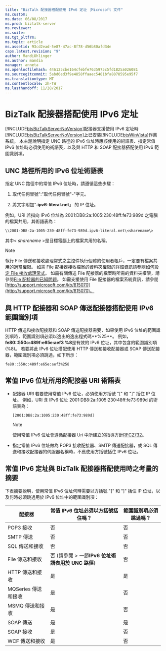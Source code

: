 ```yaml
---
title: "BizTalk 配接器搭配使用 IPv6 定址 |Microsoft 文件"
ms.custom: 
ms.date: 06/08/2017
ms.prod: biztalk-server
ms.reviewer: 
ms.suite: 
ms.tgt_pltfrm: 
ms.topic: article
ms.assetid: 93cd2ead-5e87-47ac-8f78-d56b80afd34e
caps.latest.revision: "9"
author: MandiOhlinger
ms.author: mandia
manager: anneta
ms.openlocfilehash: 446125cbe164cfebfe7635975c5fd1825a026081
ms.sourcegitcommit: 5abd0ed3f9e4858ffaaec5481bfa8878595e95f7
ms.translationtype: MT
ms.contentlocale: zh-TW
ms.lasthandoff: 11/28/2017
---
```

# <a name="using-ipv6-addressing-with-biztalk-adapters"></a>BizTalk 配接器搭配使用 IPv6 定址
[!INCLUDE[btsBizTalkServerNoVersion](../includes/btsbiztalkservernoversion-md.md)]配接器支援使用 IPv6 定址時[!INCLUDE[btsBizTalkServerNoVersion](../includes/btsbiztalkservernoversion-md.md)]上已安裝[!INCLUDE[btsWinVista](../includes/btswinvista-md.md)]作業系統。 本主題說明指定 UNC 路徑的 IPv6 位址時應該使用的術語表、指定常值 IPv6 位址時必須使用的術語表，以及與 HTTP 和 SOAP 配接器搭配使用 IPv6 範圍識別項。  
  
## <a name="ipv6-address-nomenclature-used-for-a-unc-path"></a>UNC 路徑所用的 IPv6 位址術語表  
 指定 UNC 路徑中的常值 IPv6 位址時，請遵循這些步驟：  
  
1.  取代任何冒號":"取代任何冒號"-"字元。  
  
2.  將文字附加"**.ipv6-literal.net**」 的 IP 位址。  
  
 例如，URI 若指向 IPv6 位址為 2001:DB8:2a:1005:230:48ff:fe73:989d 之電腦的檔案共用，其術語表為：  
  
```  
\\2001-DB8-2a-1005-230-48ff-fe73-989d.ipv6-literal.net\<sharename\>  
```  
  
 其中\< *sharename* \>是目標電腦上的檔案共用的名稱。  
  
> [!NOTE]
>  執行 File 傳送和接收處理常式之主控件執行個體的使用者帳戶，一定要有檔案共用的適當權限。 如需 File 配接器接收檔案的資料夾權限的詳細資訊請參閱[如何設定 File 接收處理常式](http://msdn.microsoft.com/library/68333bb6-d79b-4a82-9742-230f62d535c4)。 如需有關傳送 File 配接器的檔案時所需的資料夾權限，請參閱[File 配接器的已知問題](../core/known-issues-with-the-file-adapter.md)。 如需支援使用 File 配接器的檔案系統資訊，請參閱[http://support.microsoft.com/kb/815070](http://support.microsoft.com/kb/815070)。  
  
## <a name="using-ipv6-scope-identifiers-with-the-http-adapter-and-the-soap-send-adapter"></a>與 HTTP 配接器和 SOAP 傳送配接器搭配使用 IPv6 範圍識別項  
 HTTP 傳送和接收配接器和 SOAP 傳送配接器需要，如果使用 IPv6 位址的範圍識別項時，範圍識別項必須以逸出的逸出程式碼**%25**。 例如， **fe80::550c:489f:e65e:aef3 %8**是有效的 IPv6 位址，其中包含的範圍識別項 (%8)。 若要將此 IPv6 位址搭配使用 HTTP 傳送和接收配接器或 SOAP 傳送配接器，範圍識別項必須跳過，如下所示：  
  
```  
fe80::550c:489f:e65e:aef3%258  
```  
  
## <a name="adapter-uri-nomenclature-used-for-a-literal-ipv6-address"></a>常值 IPv6 位址所用的配接器 URI 術語表  
  
-   配接器 URI 若要使用常值 IPv6 位址，必須使用方括號 "[" 和 "]" 括住 IP 位址。 例如，URI 含 IPv6 位址 2001:DB8:2a:1005:230:48ff:fe73:989d 的術語表為：  
  
    ```  
    [2001:DB8:2a:1005:230:48ff:fe73:989d]  
    ```  
  
    > [!NOTE]
    >  使用常值 IPv6 位址會遵循配接器 Uri 中所建立的指導方針[RFC2732](http://go.microsoft.com/fwlink/?LinkId=90375)。  
  
-   指定常值 IPv6 位址做為 POP3 接收配接器、SMTP 傳送配接器，或 SQL 傳送和接收配接器的伺服器名稱時，不應使用方括號括住 IPv6 位址。  
  
## <a name="summary-of-considerations-when-using-literal-ipv6-addressing-with-biztalk-adapters"></a>常值 IPv6 定址與 BizTalk 配接器搭配使用時之考量的摘要  
 下表摘要說明，使用常值 IPv6 位址何時需要以方括號 "[" 和 "]" 括住 IP 位址，以及何時必須跳過用於 IPv6 位址中的範圍識別項：  
  
|配接器|常值 IPv6 位址必須以方括號括住嗎？|範圍識別項必須跳過嗎？|  
|-------------|------------------------------------------------------------------------|------------------------------------------------|  
|POP3 接收|否|否|  
|SMTP 傳送|否|否|  
|SQL 傳送和接收|否|否|  
|File 傳送和接收|否 (請參閱 > 一節**IPv6 位址術語表用於 UNC 路徑**)|否|  
|HTTP 傳送和接收|是|是|  
|MQSeries 傳送和接收|是|否|  
|MSMQ 傳送和接收|是|否|  
|SOAP 傳送|是|是|  
|SOAP 接收|是|否|  
|WCF 傳送和接收|是|否|